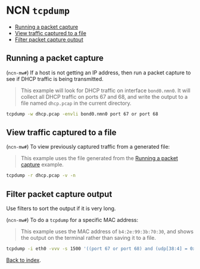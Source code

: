 # NCN `tcpdump`

- [Running a packet capture](#running-a-packet-capture)
- [View traffic captured to a file](#view-traffic-captured-to-a-file)
- [Filter packet capture output](#filter-packet-capture-output)

## Running a packet capture

(`ncn-mw#`) If a host is not getting an IP address, then run a packet capture to see if DHCP traffic is being transmitted.

> This example will look for DHCP traffic on interface `bond0.nmn0`. It will collect all DHCP
> traffic on ports 67 and 68, and write the output to a file named `dhcp.pcap` in the current directory.

```bash
tcpdump -w dhcp.pcap -envli bond0.nmn0 port 67 or port 68
```

## View traffic captured to a file

(`ncn-mw#`) To view previously captured traffic from a generated file:

> This example uses the file generated from the [Running a packet capture](#running-a-packet-capture) example.

```bash
tcpdump -r dhcp.pcap -v -n
```

## Filter packet capture output

Use filters to sort the output if it is very long.

(`ncn-mw#`) To do a `tcpdump` for a specific MAC address:

> This example uses the MAC address of `b4:2e:99:3b:70:30`, and shows the output on the terminal rather than saving it to a file.

```bash
tcpdump -i eth0 -vvv -s 1500 '((port 67 or port 68) and (udp[38:4] = 0x993b7030))'
```

[Back to index](README.md).
